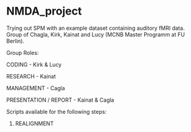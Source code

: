 # NMDA_project

Trying out SPM with an example dataset containing auditory fMRI data. Group of Chagla, Kirk, Kainat and Lucy (MCNB Master Programm at FU Berlin).

Group Roles:

CODING - Kirk & Lucy

RESEARCH - Kainat

MANAGEMENT - Cagla

PRESENTATION / REPORT - Kainat & Cagla



Scripts available for the following steps:
1) REALIGNMENT
